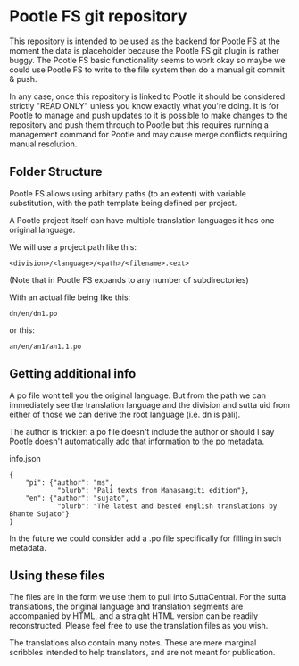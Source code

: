# Pootle FS git repository

This repository is intended to be used as the backend for Pootle FS
at the moment the data is placeholder because the Pootle FS git plugin
is rather buggy. The Pootle FS basic functionality seems to work okay
so maybe we could use Pootle FS to write to the file system then
do a manual git commit & push.

In any case, once this repository is linked to Pootle it should
be considered strictly "READ ONLY" unless you know exactly
what you're doing. It is for Pootle to manage and push updates to
it is possible to make changes to the repository and push them through
to Pootle but this requires running a management command for Pootle
and may cause merge conflicts requiring manual resolution.

## Folder Structure

Pootle FS allows using arbitary paths (to an extent) with variable
substitution, with the path template being defined per project.

A Pootle project itself can have multiple translation languages
it has one original language.

We will use a project path like this:

`<division>/<language>/<path>/<filename>.<ext>`

(Note that in Pootle FS <path> expands to any number of subdirectories)

With an actual file being like this:  

`dn/en/dn1.po`

or this:

`an/en/an1/an1.1.po`

## Getting additional info

A po file wont tell you the original language. But from the path we can
immediately see the translation language and the division and sutta uid
from either of those we can derive the root language (i.e. dn is pali).

The author is trickier: a po file doesn't include the author or should
I say Pootle doesn't automatically add that information to the po
metadata.

info.json
```
{
    "pi": {"author": "ms",
            "blurb": "Pali texts from Mahasangiti edition"},
    "en": {"author": "sujato",
            "blurb": "The latest and bested english translations by Bhante Sujato"}
}
```

In the future we could consider add a .po file specifically for filling
in such metadata.

## Using these files

The files are in the form we use them to pull into SuttaCentral. For the sutta translations, the original language and translation segments are accompanied by HTML, and a straight HTML version can be readily reconstructed. Please feel free to use the translation files as you wish. 

The translations also contain many notes. These are mere marginal scribbles intended to help translators, and are not meant for publication.
